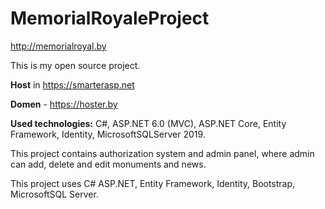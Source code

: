 # MemorialRoyaleProject
http://memorialroyal.by

This is my open source project.

**Host** in https://smarterasp.net

**Domen** - https://hoster.by

**Used technologies:** C#, ASP.NET 6.0 (MVC), ASP.NET Core, Entity Framework, Identity, MicrosoftSQLServer 2019.


This project contains authorization system and admin panel, where admin can add, delete and edit monuments and news.

This project uses C# ASP.NET, Entity Framework, Identity, Bootstrap, MicrosoftSQL Server.
